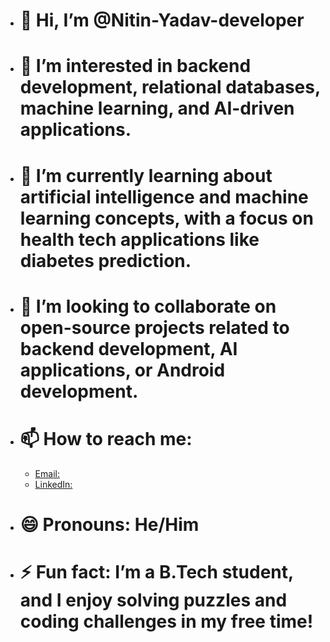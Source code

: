 - # 👋 Hi, I’m @Nitin-Yadav-developer
- # 👀 I’m interested in backend development, relational databases, machine learning, and AI-driven applications.
- # 🌱 I’m currently learning about artificial intelligence and machine learning concepts, with a focus on health tech applications like diabetes prediction.
- # 💞️ I’m looking to collaborate on open-source projects related to backend development, AI applications, or Android development.
- # 📫 How to reach me:
    - [Email:]( ny172418@gmail.com)
    - [LinkedIn:]( http://www.linkedin.com/in/nitinyadav-dev)
- # 😄 Pronouns: He/Him
- # ⚡ Fun fact: I’m a B.Tech student, and I enjoy solving puzzles and coding challenges in my free time!


<!---
Nitin-Yadav-developer/Nitin-Yadav-developer is a ✨ special ✨ repository because its `README.md` (this file) appears on your GitHub profile.
You can click the Preview link to take a look at your changes.
--->
